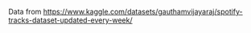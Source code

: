 Data from https://www.kaggle.com/datasets/gauthamvijayaraj/spotify-tracks-dataset-updated-every-week/